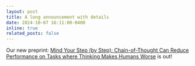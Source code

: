 ```yaml
---
layout: post
title: A long announcement with details
date: 2024-10-07 16:11:00-0400
inline: true
related_posts: false
---
```


Our new preprint: <a href="https://arxiv.org/abs/2410.21333">Mind Your Step (by Step): Chain-of-Thought Can Reduce Performance on Tasks where Thinking Makes Humans Worse</a> is out!
